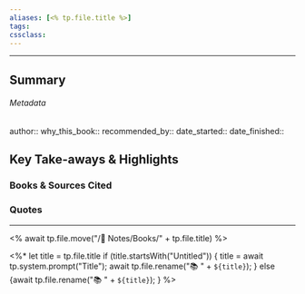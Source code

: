 ```yaml
---
aliases: [<% tp.file.title %>]
tags: 
cssclass:
---
```

---
## Summary

###### Metadata 
author:: 
why_this_book::
recommended_by:: 
date_started::
date_finished::

## Key Take-aways & Highlights
### Books & Sources Cited
### Quotes
---

<% await tp.file.move("/🌿 Notes/Books/" + tp.file.title) %>

<%*
  let title = tp.file.title
  if (title.startsWith("Untitled")) {
    title = await tp.system.prompt("Title");
    await tp.file.rename("📚 " + `${title}`);
  } else {await tp.file.rename("📚 " + `${title}`);
  }
%>